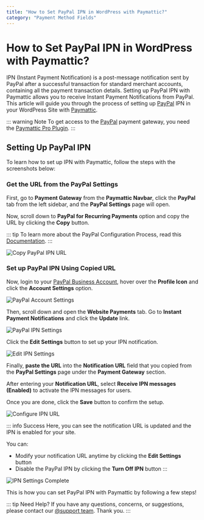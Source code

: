 ```yaml
---
title: "How to Set PayPal IPN in WordPress with Paymattic?"
category: "Payment Method Fields"
---
```

# How to Set PayPal IPN in WordPress with Paymattic?

IPN (Instant Payment Notification) is a post-message notification sent by PayPal after a successful transaction for standard merchant accounts, containing all the payment transaction details. Setting up PayPal IPN with Paymattic allows you to receive Instant Payment Notifications from PayPal. This article will guide you through the process of setting up [PayPal](https://www.paypal.com/) IPN in your WordPress Site with [Paymattic](https://paymattic.com/).

::: warning Note
To get access to the [PayPal](https://paypal.com/) payment gateway, you need the [Paymattic Pro Plugin](/getting-started-with-paymattic/how-to-install-and-activate-paymattic-in-wordpress).
:::

## Setting Up PayPal IPN

To learn how to set up IPN with Paymattic, follow the steps with the screenshots below:

### Get the URL from the PayPal Settings

First, go to **Payment Gateway** from the **Paymattic Navbar**, click the **PayPal** tab from the left sidebar, and the **PayPal Settings** page will open.

Now, scroll down to **PayPal for Recurring Payments** option and copy the URL by clicking the **Copy** button.

::: tip
To learn more about the PayPal Configuration Process, read this [Documentation](/payment-method-fields/how-to-configure-paypal-in-wordpress-with-paymattic).
:::

![Copy PayPal IPN URL](/images/payment-method-fields/how-to-set-paypal-ipn-in-wordpress-with-paymattic/Copy-URL-from-PayPal-Settings-page-scaled.webp)

### Set up PayPal IPN Using Copied URL

Now, login to your [PayPal Business Account](https://www.sandbox.paypal.com/mep/dashboard), hover over the **Profile Icon** and click the **Account Settings** option.

![PayPal Account Settings](/images/payment-method-fields/how-to-set-paypal-ipn-in-wordpress-with-paymattic/Account-Settings-page-scaled.webp)

Then, scroll down and open the **Website Payments** tab. Go to **Instant Payment Notifications** and click the **Update** link.

![PayPal IPN Settings](/images/payment-method-fields/how-to-set-paypal-ipn-in-wordpress-with-paymattic/Website-Payments-IPN-Update.webp)

Click the **Edit Settings** button to set up your IPN notification.

![Edit IPN Settings](/images/payment-method-fields/how-to-set-paypal-ipn-in-wordpress-with-paymattic/Edit-Settings.webp)

Finally, **paste the URL** into the **Notification URL** field that you copied from the **PayPal Settings** page under the **Payment Gateway** section.

After entering your **Notification URL**, select **Receive IPN messages (Enabled)** to activate the IPN messages for users.

Once you are done, click the **Save** button to confirm the setup.

![Configure IPN URL](/images/payment-method-fields/how-to-set-paypal-ipn-in-wordpress-with-paymattic/Paste-Notification-URL.webp)

::: info Success
Here, you can see the notification URL is updated and the IPN is enabled for your site.

You can:
- Modify your notification URL anytime by clicking the **Edit Settings** button
- Disable the PayPal IPN by clicking the **Turn Off IPN** button
:::

![IPN Settings Complete](/images/payment-method-fields/how-to-set-paypal-ipn-in-wordpress-with-paymattic/Turn-Off-IPN.webp)

This is how you can set PayPal IPN with Paymattic by following a few steps!

::: tip Need Help?
If you have any questions, concerns, or suggestions, please contact our [@support team](https://wpmanageninja.com/support-tickets/). Thank you.
:::